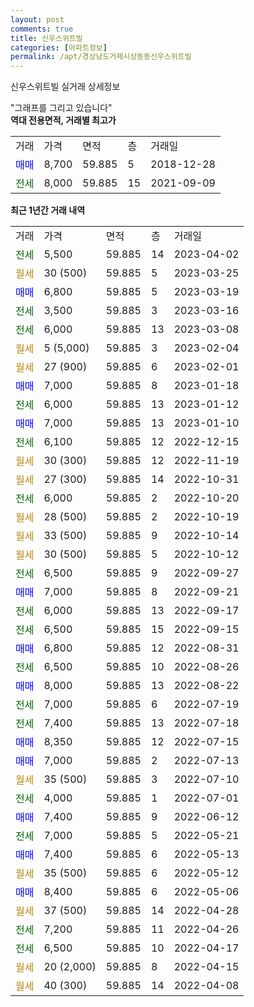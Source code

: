 ```yaml
---
layout: post
comments: true
title: 신우스위트빌
categories: [아파트정보]
permalink: /apt/경상남도거제시상동동신우스위트빌
---
```


신우스위트빌 실거래 상세정보

<script type="text/javascript">
  google.charts.load('current', {'packages':['line', 'corechart']});
  google.charts.setOnLoadCallback(drawChart);

  function drawChart() {
    var data = new google.visualization.DataTable();
    data.addColumn('date', '거래일');
    data.addColumn('number', "매매");
    data.addColumn('number', "전세");
    data.addColumn('number', "전매");

    data.addRows([[new Date(Date.parse("2023-04-02")), null, 5500, null], [new Date(Date.parse("2023-03-25")), null, null, null], [new Date(Date.parse("2023-03-19")), 6800, null, null], [new Date(Date.parse("2023-03-16")), null, 3500, null], [new Date(Date.parse("2023-03-08")), null, 6000, null], [new Date(Date.parse("2023-02-04")), null, null, null], [new Date(Date.parse("2023-02-01")), null, null, null], [new Date(Date.parse("2023-01-18")), 7000, null, null], [new Date(Date.parse("2023-01-12")), null, 6000, null], [new Date(Date.parse("2023-01-10")), 7000, null, null], [new Date(Date.parse("2022-12-15")), null, 6100, null], [new Date(Date.parse("2022-11-19")), null, null, null], [new Date(Date.parse("2022-10-31")), null, null, null], [new Date(Date.parse("2022-10-20")), null, 6000, null], [new Date(Date.parse("2022-10-19")), null, null, null], [new Date(Date.parse("2022-10-14")), null, null, null], [new Date(Date.parse("2022-10-12")), null, null, null], [new Date(Date.parse("2022-09-27")), null, 6500, null], [new Date(Date.parse("2022-09-21")), 7000, null, null], [new Date(Date.parse("2022-09-17")), null, 6000, null], [new Date(Date.parse("2022-09-15")), null, 6500, null], [new Date(Date.parse("2022-08-31")), 6800, null, null], [new Date(Date.parse("2022-08-26")), null, 6500, null], [new Date(Date.parse("2022-08-22")), 8000, null, null], [new Date(Date.parse("2022-07-19")), null, 7000, null], [new Date(Date.parse("2022-07-18")), null, 7400, null], [new Date(Date.parse("2022-07-15")), 8350, null, null], [new Date(Date.parse("2022-07-13")), 7000, null, null], [new Date(Date.parse("2022-07-10")), null, null, null], [new Date(Date.parse("2022-07-01")), null, 4000, null], [new Date(Date.parse("2022-06-12")), 7400, null, null], [new Date(Date.parse("2022-05-21")), null, 7000, null], [new Date(Date.parse("2022-05-13")), 7400, null, null], [new Date(Date.parse("2022-05-12")), null, null, null], [new Date(Date.parse("2022-05-06")), 8400, null, null], [new Date(Date.parse("2022-04-28")), null, null, null], [new Date(Date.parse("2022-04-26")), null, 7200, null], [new Date(Date.parse("2022-04-17")), null, 6500, null], [new Date(Date.parse("2022-04-15")), null, null, null], [new Date(Date.parse("2022-04-08")), null, null, null]]);

    var options = {
      hAxis: {
        format: 'yyyy/MM/dd'
      },    
      lineWidth: 0,
      pointsVisible: true,    
      title: '최근 1년간 유형별 실거래가 분포',
      legend: { position: 'bottom' }
    };

    var formatter = new google.visualization.NumberFormat({pattern:'###,###'} );
    formatter.format(data, 1);
    formatter.format(data, 2);
    
    setTimeout(function() {
        var chart = new google.visualization.LineChart(document.getElementById('columnchart_material'));
        chart.draw(data, (options));
        document.getElementById('loading').style.display = 'none';
    }, 200);
  }
</script>


<div id="loading" style="z-index:20; display: block; margin-left: 0px">"그래프를 그리고 있습니다"</div>
<div id="columnchart_material" style="width: 95%; margin-left: 0px; display: block"></div>
<!-- contents start -->
<b>역대 전용면적, 거래별 최고가</b>
<table class="sortable">
    <tr>
      <td>거래</td>
      <td>가격</td>
      <td>면적</td>
      <td>층</td>
      <td>거래일</td>
    </tr>
        <tr>
          <td><a style="color: blue">매매</a></td>
          <td>8,700</td>
          <td>59.885</td>
          <td>5</td>
          <td>2018-12-28</td>
        </tr>        
        <tr>
              <td><a style="color: darkgreen">전세</a></td>
              <td>8,000</td>
              <td>59.885</td>
              <td>15</td>
              <td>2021-09-09</td>
            </tr>        
    
</table>

<b>최근 1년간 거래 내역</b>

<table class="sortable">
    <tr>
      <td>거래</td>
      <td>가격</td>
      <td>면적</td>
      <td>층</td>
      <td>거래일</td>
    </tr>
    <tr>
      <td><a style="color: darkgreen">전세</a></td>
      <td>5,500</td>
      <td>59.885</td>
      <td>14</td>
      <td>2023-04-02</td>
    </tr>          <tr>
      <td><a style="color: darkgoldenrod">월세</a></td>
      <td>30 (500)</td>
      <td>59.885</td>
      <td>5</td>
      <td>2023-03-25</td>
    </tr>          <tr>
      <td><a style="color: blue">매매</a></td>
      <td>6,800</td>
      <td>59.885</td>
      <td>5</td>
      <td>2023-03-19</td>
    </tr>          <tr>
      <td><a style="color: darkgreen">전세</a></td>
      <td>3,500</td>
      <td>59.885</td>
      <td>3</td>
      <td>2023-03-16</td>
    </tr>          <tr>
      <td><a style="color: darkgreen">전세</a></td>
      <td>6,000</td>
      <td>59.885</td>
      <td>13</td>
      <td>2023-03-08</td>
    </tr>          <tr>
      <td><a style="color: darkgoldenrod">월세</a></td>
      <td>5 (5,000)</td>
      <td>59.885</td>
      <td>3</td>
      <td>2023-02-04</td>
    </tr>          <tr>
      <td><a style="color: darkgoldenrod">월세</a></td>
      <td>27 (900)</td>
      <td>59.885</td>
      <td>6</td>
      <td>2023-02-01</td>
    </tr>          <tr>
      <td><a style="color: blue">매매</a></td>
      <td>7,000</td>
      <td>59.885</td>
      <td>8</td>
      <td>2023-01-18</td>
    </tr>          <tr>
      <td><a style="color: darkgreen">전세</a></td>
      <td>6,000</td>
      <td>59.885</td>
      <td>13</td>
      <td>2023-01-12</td>
    </tr>          <tr>
      <td><a style="color: blue">매매</a></td>
      <td>7,000</td>
      <td>59.885</td>
      <td>13</td>
      <td>2023-01-10</td>
    </tr>          <tr>
      <td><a style="color: darkgreen">전세</a></td>
      <td>6,100</td>
      <td>59.885</td>
      <td>12</td>
      <td>2022-12-15</td>
    </tr>          <tr>
      <td><a style="color: darkgoldenrod">월세</a></td>
      <td>30 (300)</td>
      <td>59.885</td>
      <td>12</td>
      <td>2022-11-19</td>
    </tr>          <tr>
      <td><a style="color: darkgoldenrod">월세</a></td>
      <td>27 (300)</td>
      <td>59.885</td>
      <td>14</td>
      <td>2022-10-31</td>
    </tr>          <tr>
      <td><a style="color: darkgreen">전세</a></td>
      <td>6,000</td>
      <td>59.885</td>
      <td>2</td>
      <td>2022-10-20</td>
    </tr>          <tr>
      <td><a style="color: darkgoldenrod">월세</a></td>
      <td>28 (500)</td>
      <td>59.885</td>
      <td>2</td>
      <td>2022-10-19</td>
    </tr>          <tr>
      <td><a style="color: darkgoldenrod">월세</a></td>
      <td>33 (500)</td>
      <td>59.885</td>
      <td>9</td>
      <td>2022-10-14</td>
    </tr>          <tr>
      <td><a style="color: darkgoldenrod">월세</a></td>
      <td>30 (500)</td>
      <td>59.885</td>
      <td>5</td>
      <td>2022-10-12</td>
    </tr>          <tr>
      <td><a style="color: darkgreen">전세</a></td>
      <td>6,500</td>
      <td>59.885</td>
      <td>9</td>
      <td>2022-09-27</td>
    </tr>          <tr>
      <td><a style="color: blue">매매</a></td>
      <td>7,000</td>
      <td>59.885</td>
      <td>8</td>
      <td>2022-09-21</td>
    </tr>          <tr>
      <td><a style="color: darkgreen">전세</a></td>
      <td>6,000</td>
      <td>59.885</td>
      <td>13</td>
      <td>2022-09-17</td>
    </tr>          <tr>
      <td><a style="color: darkgreen">전세</a></td>
      <td>6,500</td>
      <td>59.885</td>
      <td>15</td>
      <td>2022-09-15</td>
    </tr>          <tr>
      <td><a style="color: blue">매매</a></td>
      <td>6,800</td>
      <td>59.885</td>
      <td>12</td>
      <td>2022-08-31</td>
    </tr>          <tr>
      <td><a style="color: darkgreen">전세</a></td>
      <td>6,500</td>
      <td>59.885</td>
      <td>10</td>
      <td>2022-08-26</td>
    </tr>          <tr>
      <td><a style="color: blue">매매</a></td>
      <td>8,000</td>
      <td>59.885</td>
      <td>13</td>
      <td>2022-08-22</td>
    </tr>          <tr>
      <td><a style="color: darkgreen">전세</a></td>
      <td>7,000</td>
      <td>59.885</td>
      <td>6</td>
      <td>2022-07-19</td>
    </tr>          <tr>
      <td><a style="color: darkgreen">전세</a></td>
      <td>7,400</td>
      <td>59.885</td>
      <td>13</td>
      <td>2022-07-18</td>
    </tr>          <tr>
      <td><a style="color: blue">매매</a></td>
      <td>8,350</td>
      <td>59.885</td>
      <td>12</td>
      <td>2022-07-15</td>
    </tr>          <tr>
      <td><a style="color: blue">매매</a></td>
      <td>7,000</td>
      <td>59.885</td>
      <td>2</td>
      <td>2022-07-13</td>
    </tr>          <tr>
      <td><a style="color: darkgoldenrod">월세</a></td>
      <td>35 (500)</td>
      <td>59.885</td>
      <td>3</td>
      <td>2022-07-10</td>
    </tr>          <tr>
      <td><a style="color: darkgreen">전세</a></td>
      <td>4,000</td>
      <td>59.885</td>
      <td>1</td>
      <td>2022-07-01</td>
    </tr>          <tr>
      <td><a style="color: blue">매매</a></td>
      <td>7,400</td>
      <td>59.885</td>
      <td>9</td>
      <td>2022-06-12</td>
    </tr>          <tr>
      <td><a style="color: darkgreen">전세</a></td>
      <td>7,000</td>
      <td>59.885</td>
      <td>5</td>
      <td>2022-05-21</td>
    </tr>          <tr>
      <td><a style="color: blue">매매</a></td>
      <td>7,400</td>
      <td>59.885</td>
      <td>6</td>
      <td>2022-05-13</td>
    </tr>          <tr>
      <td><a style="color: darkgoldenrod">월세</a></td>
      <td>35 (500)</td>
      <td>59.885</td>
      <td>6</td>
      <td>2022-05-12</td>
    </tr>          <tr>
      <td><a style="color: blue">매매</a></td>
      <td>8,400</td>
      <td>59.885</td>
      <td>6</td>
      <td>2022-05-06</td>
    </tr>          <tr>
      <td><a style="color: darkgoldenrod">월세</a></td>
      <td>37 (500)</td>
      <td>59.885</td>
      <td>14</td>
      <td>2022-04-28</td>
    </tr>          <tr>
      <td><a style="color: darkgreen">전세</a></td>
      <td>7,200</td>
      <td>59.885</td>
      <td>11</td>
      <td>2022-04-26</td>
    </tr>          <tr>
      <td><a style="color: darkgreen">전세</a></td>
      <td>6,500</td>
      <td>59.885</td>
      <td>10</td>
      <td>2022-04-17</td>
    </tr>          <tr>
      <td><a style="color: darkgoldenrod">월세</a></td>
      <td>20 (2,000)</td>
      <td>59.885</td>
      <td>8</td>
      <td>2022-04-15</td>
    </tr>          <tr>
      <td><a style="color: darkgoldenrod">월세</a></td>
      <td>40 (300)</td>
      <td>59.885</td>
      <td>14</td>
      <td>2022-04-08</td>
    </tr>      </table>
<!-- contents end -->    

